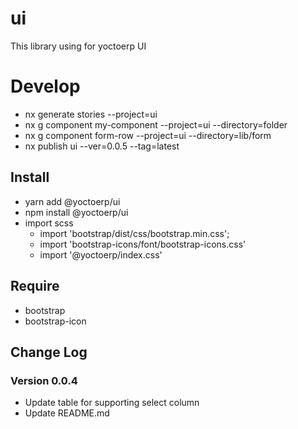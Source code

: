 # ui

This library using for yoctoerp UI

# Develop

 - nx generate stories --project=ui
 - nx g component my-component --project=ui --directory=folder
 - nx g component form-row --project=ui --directory=lib/form
 - nx publish ui --ver=0.0.5 --tag=latest
## Install

- yarn add @yoctoerp/ui
- npm install @yoctoerp/ui
- import scss
  - import 'bootstrap/dist/css/bootstrap.min.css';
  - import 'bootstrap-icons/font/bootstrap-icons.css'
  - import '@yoctoerp/index.css'

## Require

- bootstrap
- bootstrap-icon

## Change Log

### Version 0.0.4

- Update table for supporting select column
- Update README.md
